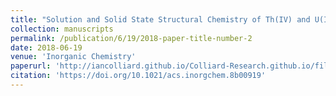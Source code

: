 ```yaml
---
title: "Solution and Solid State Structural Chemistry of Th(IV) and U(IV) 4-Hydroxybenzoates"
collection: manuscripts
permalink: /publication/6/19/2018-paper-title-number-2
date: 2018-06-19
venue: 'Inorganic Chemistry'
paperurl: 'http://iancolliard.github.io/Colliard-Research.github.io/files/paper2.pdf'
citation: 'https://doi.org/10.1021/acs.inorgchem.8b00919'
---
```

